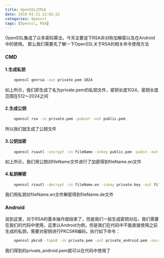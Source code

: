 ```yaml
---
title: OpenSSL之RSA
date: 2016-01-21 22:02:22
categories: Openssl
tags: [Openssl, RSA]
---
```

OpenSSL集成了众多密码算法，今天主要说下RSA非对称加解密以及在Android中的使用。
那么我们需要先了解一下OpenSSL关于RSA的相关命令使用方法
<!--more-->
### CMD
#### 1.生成私钥
```bash
    openssl genrsa -out private.pem 1024
```
如上所示，我们即生成了名为private.pem的私钥文件，密钥长度1024，密钥长度范围在512～2024之间
#### 2.生成公钥
```bash
    openssl rsa -in private.pem -pubout -out public.pem
```
所以我们就生成了公钥文件
#### 3.公钥加密
```bash
    openssl rsautl -encrypt -in fileName -inkey public.pem -pubin -out fileName.en 
```
如上所示，我们用公钥对fileName文件进行了加密得到fileName.en文件
#### 4.私钥解密
```bash
    openssl rsautl -decrypt -in fileName.en -inkey private.key -out fileName.de
```
我们用私钥对fileName.en文件解密得到fileName.de文件

### Android
说到这里，对于RSA的基本操作就结束了，但是我们一般生成密钥对后，我们需要在我们的代码中使用，这里以Android为例，但是我们在代码中不能直接使用之前生成的私钥，需要对密钥进行PKCS#8编码，执行如下命令：
```bash
    openssl pkcs8 -topk8 -in private.pem -out private_android.pem -nocrypt
```
我们得到的private_android.pem就可以在代码中使用了
